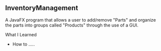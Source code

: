 ## InventoryManagement

A JavaFX program that allows a user to add/remove "Parts" and organize the parts into groups called "Products" through the use of a GUI. 

What I Learned
- How to .....
